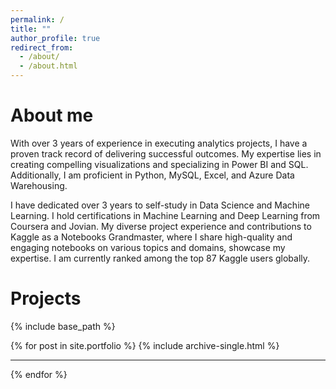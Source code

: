 ```yaml
---
permalink: /
title: ""
author_profile: true
redirect_from: 
  - /about/
  - /about.html
---
```


About me
======

With over 3 years of experience in executing analytics projects, I have a proven track record of delivering successful outcomes. My expertise lies in creating compelling visualizations and specializing in Power BI and SQL. Additionally, I am proficient in Python, MySQL, Excel, and Azure Data Warehousing.

I have dedicated over 3 years to self-study in Data Science and Machine Learning. I hold certifications in Machine Learning and Deep Learning from Coursera and Jovian. My diverse project experience and contributions to Kaggle as a Notebooks Grandmaster, where I share high-quality and engaging notebooks on various topics and domains, showcase my expertise. I am currently ranked among the top 87 Kaggle users globally.

Projects
======

{% include base_path %}

{% for post in site.portfolio %}
  {% include archive-single.html %}
  <hr class="solid">
{% endfor %}


